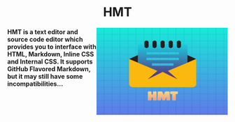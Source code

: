 <h1 align="center">HMT</h1>
<img align="right" width="300" height="200" src="Images/HMT.jpg" />
<h4>HMT is a text editor and source code editor which provides you to interface with HTML, Markdown, Inline CSS and Internal CSS. It supports GitHub Flavored Markdown, but it may still have some incompatibilities...</h4>
